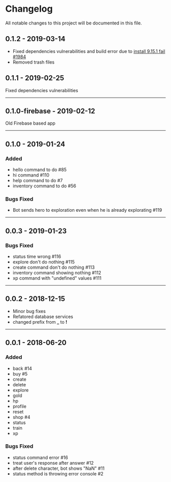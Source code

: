# Changelog

All notable changes to this project will be documented in this file.

## 0.1.2 - 2019-03-14

- Fixed dependencies vulnerabilities and build error due to [install 9.15.1 fail #1984](https://github.com/highlightjs/highlight.js/issues/1984)
- Removed trash files

## 0.1.1 - 2019-02-25

Fixed dependencies vulnerabilities

---

## 0.1.0-firebase - 2019-02-12

Old Firebase based app

---

## 0.1.0 - 2019-01-24

### Added

- hello command to do #85
- hi command #110
- help command to do #7
- inventory command to do #56

### Bugs Fixed

- Bot sends hero to exploration even when he is already explorating #119

---

## 0.0.3 - 2019-01-23

### Bugs Fixed

- status time wrong #116
- explore don't do nothing #115
- create command don't do nothing #113
- inventory command showing nothing #112
- xp command with "undefined" values #111

---

## 0.0.2 - 2018-12-15

- Minor bug fixes
- Refatored database services
- changed prefix from **\_** to **!**

---

## 0.0.1 - 2018-06-20

### Added

- back #14
- buy #5
- create
- delete
- explore
- gold
- hp
- profile
- reset
- shop #4
- status
- train
- xp

### Bugs Fixed

- status command error #16
- treat user's response after answer #12
- after delete character, bot shows "NaN" #11
- status method is throwing error console #2
